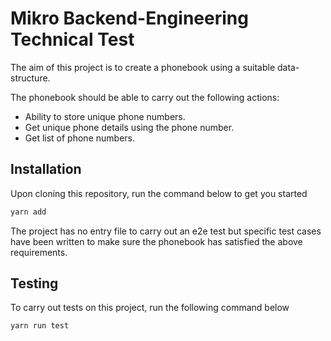 # Mikro Backend-Engineering Technical Test

The aim of this project is to create a phonebook using a suitable data-structure.

The phonebook should be able to carry out the following actions:

- Ability to store unique phone numbers.
- Get unique phone details using the phone number.
- Get list of phone numbers.


## Installation

Upon cloning this repository, run the command below to get you started

```sh
yarn add
```

The project has no entry file to carry out an e2e test but specific test cases have been written to make sure the phonebook has satisfied the above requirements.

## Testing

To carry out tests on this project, run the following command below

```sh
yarn run test
```

